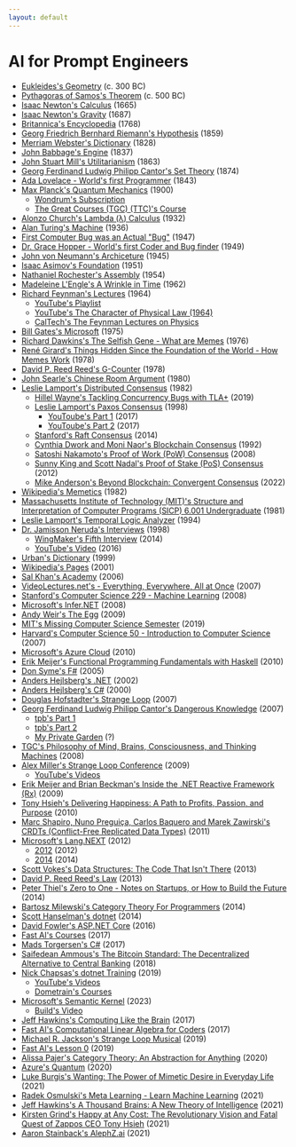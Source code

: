 ```yaml
---
layout: default
---
```


# AI for Prompt Engineers
- <span class=“math”>[Eukleides's Geometry](https://www.bing.com/search?q=euclidean+geometry) (c. 300 BC)</span>
- <span class=“math”>[Pythagoras of Samos's Theorem](https://resources.wolframcloud.com/FormulaRepository/resources/Pythagorean-Theorem) (c. 500 BC)</span>
- <span class=“math”>[Isaac Newton's Calculus](https://www.thegreatcourses.com/courses/understanding-calculus-problems-solutions-and-tips) (1665)</span>
- <span class=“physics”>[Isaac Newton's Gravity](https://www.britannica.com/science/Newtons-law-of-gravitation) (1687)</span>
- <span class=“encyclopedia”>[Britannica's Encyclopedia](https://www.britannica.com) (1768)</span>
- <span class=“math”>[Georg Friedrich Bernhard Riemann's Hypothesis](https://youtu.be/YTCE2SXguwU) (1859)</span>
- <span class=“dictionary”>[Merriam Webster's Dictionary](https://www.merriam-webster.com) (1828)</span>
- <span class=“computers”>[John Babbage's Engine](https://www.computerhistory.org/babbage) (1837)</span>
- <span class=“philosophy”>[John Stuart Mill's Utilitarianism](https://www.youtube.com/watch?v=03ESwNlyG8k) (1863)</span>
- <span class=“math”>[Georg Ferdinand Ludwig Philipp Cantor's Set Theory](https://en.wikipedia.org/wiki/Set_theory) (1874)</span>
- <span class=“computers”>[Ada Lovelace - World's first Programmer](https://www.britannica.com/story/ada-lovelace-the-first-computer-programmer) (1843)</span>
- <span class=“physics”>[Max Planck's Quantum Mechanics](https://en.wikipedia.org/wiki/Max_Planck) (1900)</span>
  - <span class=“physics”>[Wondrum's Subscription](https://www.wondrium.com/quantum-mechanics)</span>
  - <span class=“physics”>[The Great Courses (TGC) (TTC)'s Course](https://www.thegreatcourses.com/courses/quantum-mechanics-the-physics-of-the-microscopic-world)</span>
- [Alonzo Church's Lambda (λ) Calculus](https://plato.stanford.edu/entries/church/supplementD.html) (1932)
- [Alan Turing's Machine](https://plato.stanford.edu/entries/turing-machine) (1936)
- [First Computer Bug was an Actual "Bug"](https://education.nationalgeographic.org/resource/worlds-first-computer-bug) (1947)
- [Dr. Grace Hopper - World's first Coder and Bug finder](https://www.biography.com/scientist/grace-hopper) (1949)
- [John von Neumann's Archiceture](https://en.wikipedia.org/wiki/Von_Neumann_architecture) (1945)
- [Isaac Asimov's Foundation](https://www.amazon.com/Foundation-Isaac-Asimov-audiobook/dp/B003IF37TK) (1951)
- [Nathaniel Rochester's Assembly](https://en.wikipedia.org/wiki/Assembly_language) (1954)
- [Madeleine L'Engle's A Wrinkle in Time](https://www.amazon.com/Wrinkle-Time-Archival-Author-Quintet/dp/B07JHTMZFX) (1962)
- [Richard Feynman's Lectures](https://en.wikipedia.org/wiki/Richard_Feynman) (1964)
  - [YouTube's Playlist](https://www.youtube.com/playlist?list=PLyQSN7X0ro23NUN9RYBP5xdBYoiv2_5y2)
  - [YouTube's The Character of Physical Law (1964)](https://www.youtube.com/watch?v=kEx-gRfuhhk)
  - [CalTech's The Feynman Lectures on Physics](https://www.feynmanlectures.caltech.edu)
- [Bill Gates's Microsoft](https://microsoft.com) (1975)
- [Richard Dawkins's The Selfish Gene - What are Memes](https://www.amazon.com/Extended-Selfish-Gene-Richard-Dawkins-dp-0198788789/dp/0198788789) (1976)
- [René Girard's Things Hidden Since the Foundation of the World - How Memes Work](https://www.amazon.com/Things-Hidden-Since-Foundation-World-ebook/dp/B0C6TWDPMR) (1978)
- [David P. Reed Reed's G-Counter](https://en.wikipedia.org/wiki/Conflict-free_replicated_data_type) (1978)
- [John Searle's Chinese Room Argument](https://plato.stanford.edu/entries/chinese-room) (1980)
- [Leslie Lamport's Distributed Consensus](https://en.wikipedia.org/wiki/Consensus_(computer_science)) (1982)
  - [Hillel Wayne's Tackling Concurrency Bugs with TLA+](https://www.youtube.com/watch?v=_9B__0S21y8&t=554s) (2019)
  - [Leslie Lamport's Paxos Consensus](https://en.wikipedia.org/wiki/Paxos_(computer_science)) (1998)
    - [YouToube's Part 1](https://www.youtube.com/watch?v=tw3gsBms-f8) (2017)
    - [YouToube's Part 2](https://www.youtube.com/watch?v=8-Bc5Lqgx_c) (2017)
  - [Stanford's Raft Consensus](https://www.youtube.com/watch?v=ro2fU8_mr2w) (2014)
  - [Cynthia Dwork and Moni Naor's Blockchain Consensus](https://www.cbcamerica.org/blockchain-insights/blockchain-consensus-algorithms-what-and-how) (1992)
  - [Satoshi Nakamoto's Proof of Work (PoW) Consensus](https://www.youtube.com/watch?v=3EUAcxhuoU4) (2008)
  - [Sunny King and Scott Nadal's Proof of Stake (PoS) Consensus](https://www.youtube.com/watch?v=psKDXvXdr7k) (2012)
  - [Mike Anderson's Beyond Blockchain: Convergent Consensus](https://thestrangeloop.com/2022/beyond-blockchain-convergent-consensus.html) (2022)
- [Wikipedia's Memetics](https://en.wikipedia.org/wiki/Memetics) (1982)
- [Massachusetts Institute of Technology (MIT)'s Structure and Interpretation of Computer Programs (SICP) 6.001 Undergraduate](https://ocw.mit.edu/courses/6-001-structure-and-interpretation-of-computer-programs-spring-2005/video_galleries/video-lectures) (1981)
- [Leslie Lamport's Temporal Logic Analyzer](https://lamport.azurewebsites.net/tla/tla.html) (1994)
- [Dr. Jamisson Neruda's Interviews](https://www.wingmakers.com/wp-content/uploads/2014/04/The-Complete-Neruda-Interviews-1-5.pdf) (1998)
  - [WingMaker's Fifth Interview](https://www.wingmakers.com/wp-content/uploads/2014/04/The-Fifth-Interview-of-Dr.-Neruda1.pdf) (2014)
  - [YouTube's Video](https://www.youtube.com/watch?v=2iU_0mdCZac) (2016)
- [Urban's Dictionary](https://www.urbandictionary.com) (1999)
- [Wikipedia's Pages](https://en.wikipedia.org/wiki/History_of_Wikipedia) (2001)
- [Sal Khan's Academy](https://www.khanacademy.org) (2006)
- [VideoLectures.net's - Everything, Everywhere, All at Once](http://videolectures.net) (2007)
- [Stanford's Computer Science 229 - Machine Learning](https://see.stanford.edu/Course/CS229) (2008)
- [Microsoft's Infer.NET](https://github.com/dotnet/infer) (2008)
- [Andy Weir's The Egg](http://www.galactanet.com/oneoff/theegg_mod.html) (2009)
- [MIT's Missing Computer Science Semester](https://missing.csail.mit.edu) (2019)
- [Harvard's Computer Science 50 - Introduction to Computer Science](https://pll.harvard.edu/course/cs50-introduction-computer-science) (2007)
- [Microsoft's Azure Cloud](https://azure.com) (2010)
- [Erik Meijer's Functional Programming Fundamentals with Haskell](https://learn.microsoft.com/en-us/shows/c9-lectures-erik-meijer-functional-programming-fundamentals) (2010)
- [Don Syme's F#](https://walkingcat.github.io/ch9-index/Series_C9-Lectures-Dr-Don-Syme-Introduction-to-F-.html) (2005)
- [Anders Hejlsberg's .NET](https://en.wikipedia.org/wiki/.NET_Framework) (2002)
- [Anders Hejlsberg's C#](https://en.wikipedia.org/wiki/C_Sharp_syntax) (2000)
- [Douglas Hofstadter's Strange Loop](https://www.amazon.com/I-Am-Strange-Loop-audiobook/dp/B07HJCBXD8) (2007)
- [Georg Ferdinand Ludwig Philipp Cantor's Dangerous Knowledge](https://rutracker.org) (2007)
  - [tpb's Part 1](https://tpb.party/torrent/4235405/BBC_Dangerous_Knowledge_1of2_2007_DVBC_XviD_MP3)
  - [tpb's Part 2](https://tpb.party/torrent/4235408/BBC_Dangerous_Knowledge_2of2_2007_DVBC_XviD_MP3)
  - [My Private Garden](torrentleech.org) (?)
- [TGC's Philosophy of Mind, Brains, Consciousness, and Thinking Machines](https://www.thegreatcourses.com/courses/philosophy-of-mind-brains-consciousness-and-thinking-machines) (2008)
- [Alex Miller's Strange Loop Conference](https://thestrangeloop.com) (2009)
  - [YouTube's Videos](https://www.youtube.com/@StrangeLoopConf)
- [Erik Meijer and Brian Beckman's Inside the .NET Reactive Framework (Rx)](https://www.youtube.com/watch?v=looJcaeboBY) (2009)
- [Tony Hsieh's Delivering Happiness: A Path to Profits, Passion, and Purpose](https://www.amazon.com/Delivering-Happiness-Profits-Passion-Purpose-ebook/dp/B003JTHXN6) (2010)
- [Marc Shapiro, Nuno Preguiça, Carlos Baquero and Marek Zawirski's CRDTs (Conflict-Free Replicated Data Types)](https://www.youtube.com/watch?v=9xFfOhasiOE) (2011)
- [Microsoft's Lang.NEXT](https://learn.microsoft.com/en-us/events/lang-next-2012) (2012)
  - [2012](https://learn.microsoft.com/en-us/events/lang-next-2012) (2012)
  - [2014](https://learn.microsoft.com/en-us/events/lang-next-2014) (2014)
- [Scott Vokes's Data Structures: The Code That Isn't There](https://www.infoq.com/presentations/Data-Structures) (2013)
- [David P. Reed Reed's Law](https://en.wikipedia.org/wiki/Reed%27s_law) (2013)
- [Peter Thiel's Zero to One - Notes on Startups, or How to Build the Future](https://www.amazon.com/Zero-One-Notes-Startups-Future-ebook/dp/B003JTHXN6) (2014)
- [Bartosz Milewski's Category Theory For Programmers](https://github.com/hmemcpy/milewski-ctfp-pdf) (2014)
- [Scott Hanselman's dotnet](https://dotnet.microsoft.com) (2014)
- [David Fowler's ASP.NET Core](https:/asp.net) (2016)
- [Fast AI's Courses](https://course.fast.ai) (2017)
- [Mads Torgersen's C#](https://github.com/dotnet/csharplang) (2017)
- [Saifedean Ammous's The Bitcoin Standard: The Decentralized Alternative to Central Banking](https://www.amazon.com/gp/product/1119473861) (2018)
- [Nick Chapsas's dotnet Training](https://twitter.com/nickchapsas) (2019)
  - [YouTube's Videos](https://www.youtube.com/@nickchapsas)
  - [Dometrain's Courses](https://dometrain.com)
- [Microsoft's Semantic Kernel](https://github.com/microsoft/semantic-kernel) (2023)
  - [Build's Video](https://youtu.be/EB90z-ugdl8)
- [Jeff Hawkins's Computing Like the Brain](https://www.youtube.com/watch?v=VVbqlwCqWFc) (2017)
- [Fast AI's Computational Linear Algebra for Coders](https://github.com/fastai/numerical-linear-algebra) (2017)
- [Michael R. Jackson's Strange Loop Musical](https://strangeloopmusical.com) (2019)
- [Fast AI's Lesson 0](https://www.youtube.com/watch?v=gGxe2mN3kAg) (2019)
- [Alissa Pajer's Category Theory: An Abstraction for Anything](https://www.youtube.com/watch?v=OLh7KKgyHoY) (2020)
- [Azure's Quantum](https://learn.microsoft.com/en-us/azure/quantum/install-overview-qdk) (2020)
- [Luke Burgis's Wanting: The Power of Mimetic Desire in Everyday Life](https://www.amazon.com/gp/product/1250262488) (2021)
- [Radek Osmulski's Meta Learning - Learn Machine Learning](https://rosmulski.gumroad.com/l/learn_machine_learning) (2021)
- [Jeff Hawkins's A Thousand Brains: A New Theory of Intelligence](https://www.amazon.com/gp/product/1541675819) (2021)
- [Kirsten Grind's Happy at Any Cost: The Revolutionary Vision and Fatal Quest of Zappos CEO Tony Hsieh](https://www.amazon.com/Happy-Any-Cost-Revolutionary-Vision/dp/B09GW9GDGC) (2021)
- [Aaron Stainback](https://github.com/AceHack)['s AlephZ.ai](https://github.com/AlephZ-ai/AlephZ.ai) (2021)
